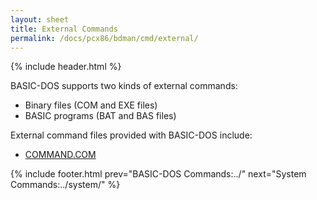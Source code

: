 ```yaml
---
layout: sheet
title: External Commands
permalink: /docs/pcx86/bdman/cmd/external/
---
```


{% include header.html %}

BASIC-DOS supports two kinds of external commands:

- Binary files (COM and EXE files)
- BASIC programs (BAT and BAS files)

External command files provided with BASIC-DOS include:

- [COMMAND.COM](command/)

{% include footer.html prev="BASIC-DOS Commands:../" next="System Commands:../system/" %}
